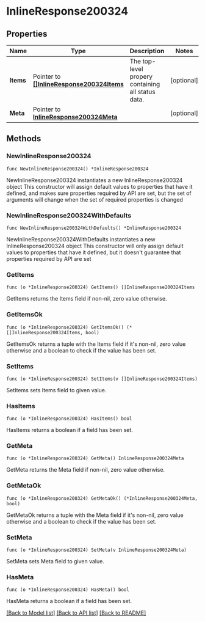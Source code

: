 # InlineResponse200324

## Properties

Name | Type | Description | Notes
------------ | ------------- | ------------- | -------------
**Items** | Pointer to [**[]InlineResponse200324Items**](InlineResponse200324Items.md) | The top-level propery containing all status data. | [optional] 
**Meta** | Pointer to [**InlineResponse200324Meta**](InlineResponse200324Meta.md) |  | [optional] 

## Methods

### NewInlineResponse200324

`func NewInlineResponse200324() *InlineResponse200324`

NewInlineResponse200324 instantiates a new InlineResponse200324 object
This constructor will assign default values to properties that have it defined,
and makes sure properties required by API are set, but the set of arguments
will change when the set of required properties is changed

### NewInlineResponse200324WithDefaults

`func NewInlineResponse200324WithDefaults() *InlineResponse200324`

NewInlineResponse200324WithDefaults instantiates a new InlineResponse200324 object
This constructor will only assign default values to properties that have it defined,
but it doesn't guarantee that properties required by API are set

### GetItems

`func (o *InlineResponse200324) GetItems() []InlineResponse200324Items`

GetItems returns the Items field if non-nil, zero value otherwise.

### GetItemsOk

`func (o *InlineResponse200324) GetItemsOk() (*[]InlineResponse200324Items, bool)`

GetItemsOk returns a tuple with the Items field if it's non-nil, zero value otherwise
and a boolean to check if the value has been set.

### SetItems

`func (o *InlineResponse200324) SetItems(v []InlineResponse200324Items)`

SetItems sets Items field to given value.

### HasItems

`func (o *InlineResponse200324) HasItems() bool`

HasItems returns a boolean if a field has been set.

### GetMeta

`func (o *InlineResponse200324) GetMeta() InlineResponse200324Meta`

GetMeta returns the Meta field if non-nil, zero value otherwise.

### GetMetaOk

`func (o *InlineResponse200324) GetMetaOk() (*InlineResponse200324Meta, bool)`

GetMetaOk returns a tuple with the Meta field if it's non-nil, zero value otherwise
and a boolean to check if the value has been set.

### SetMeta

`func (o *InlineResponse200324) SetMeta(v InlineResponse200324Meta)`

SetMeta sets Meta field to given value.

### HasMeta

`func (o *InlineResponse200324) HasMeta() bool`

HasMeta returns a boolean if a field has been set.


[[Back to Model list]](../README.md#documentation-for-models) [[Back to API list]](../README.md#documentation-for-api-endpoints) [[Back to README]](../README.md)


